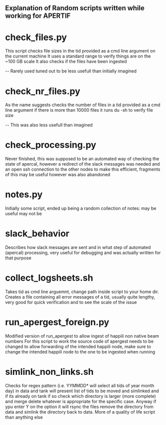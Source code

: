 ## Explanation of Random scripts written while working for APERTIF

# check_files.py 

This script checks file sizes in the tid provided as a cmd line argument on the current machine
It uses a standard range to verify things are on the ~100 GB scale 
It also checks if the files have been ingested

-- Rarely used tuned out to be less usefull than initially imagined

# check_nr_files.py

As the name suggests checks the number of files in a tid provided as a cmd line argument if there is more than 10000 files it runs du -sh to verify file size

-- This was also less usefull than imagined

# check_processing.py

Never finished, this was supposed to be an automated way of checking the state of apercal, however a redirect of the slack messages was needed and an open ssh connection to the other nodes to make this efficient, fragments of this may be useful however was also abandoned

# notes.py

Initially some script, ended up being a random collection of notes: may be useful may not be

# slack_behavior

Describes how slack messages are sent and in what step of automated (apercal) processing, very useful for debugging and was actually written for that purpose

# collect_logsheets.sh

Takes tid as cmd line arguemnt, change path inside script to your home dir. Creates a file containing all error messages of a tid, usually quite lengthy, very good for quick verification and to see the scale of the issue

# run_apergest_foreign.py

Modified version of run_apergest to allow ingest of happili non native beam numbers
For this script to work the source code of apergest needs to be changed to allow forwarding of the intended happili node, make sure to change the intended happili node to the one to be ingested when running

# simlink_non_links.sh 

Checks for regex pattern (i.e. YYMMDD* will select all tids of year month day) in data and tank will present list of tids to be moved and simlinked and if its already on tank if so check which directory is larger (more complete) and merge delete whatever is appropriate for the specific case. Anyway if ypu enter Y on the option it will rsync the files remove the directory from data and simlink the directory back to data. More of a quality of life script than anything else

